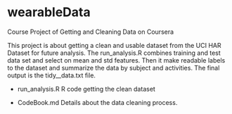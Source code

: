 wearableData
============

Course Project of Getting and Cleaning Data on Coursera

This project is about getting a clean and usable dataset from the UCI HAR Dataset for future analysis. The run_analysis.R combines training and test data set and select on mean and std features. Then it make readable labels to the dataset and summarize the data by subject and activities. The final output is the tidy__data.txt file.

* run_analysis.R R code getting the clean dataset

* CodeBook.md Details about the data cleaning process.
